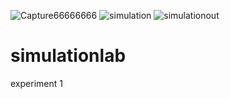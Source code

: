 ![Capture66666666](https://user-images.githubusercontent.com/77485368/127123755-cb6c42f8-4766-46f7-b049-6766fafa670c.PNG)
![simulation](https://user-images.githubusercontent.com/77485368/127123789-79a6c565-d6f5-4c21-80ee-732543d22827.PNG)
![simulationout](https://user-images.githubusercontent.com/77485368/127123795-57d99386-5de5-4bb5-8ba1-73232b340de4.PNG)
# simulationlab
experiment 1
